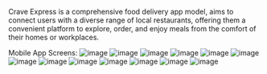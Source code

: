 Crave Express is a comprehensive food delivery app model, aims to connect users with a diverse range of local restaurants, offering them a convenient platform to explore, order, and enjoy meals from the comfort of their homes or workplaces.


Mobile App Screens:
![image](https://github.com/user-attachments/assets/d897b227-69af-4f9c-9dfa-94458dd6e63b)
![image](https://github.com/user-attachments/assets/fe7c984a-cabd-4504-a340-c1edf9d567bd)
![image](https://github.com/user-attachments/assets/e89edcca-8d91-4fd4-b5fd-8f08d801fb06)
![image](https://github.com/user-attachments/assets/f48631ce-2bd6-448a-8dbf-88fbd4b41284)
![image](https://github.com/user-attachments/assets/320dc0d8-5575-4484-8ef9-e7aba19a1fc5)
![image](https://github.com/user-attachments/assets/dcb0b561-b845-4e63-9d7d-8ee92b7d73d4)
![image](https://github.com/user-attachments/assets/59dcdaac-6138-4c58-96ba-321b894c2a26)
![image](https://github.com/user-attachments/assets/643f3310-58b3-483d-9290-c2e892e52903)
![image](https://github.com/user-attachments/assets/957e1134-883f-46bf-a7d8-02b8d97f7999)
![image](https://github.com/user-attachments/assets/2df503e0-3feb-413e-acc7-9dd91f35b110)
![image](https://github.com/user-attachments/assets/d13f9bca-a237-4c01-b7cf-8b9cb10e233c)
![image](https://github.com/user-attachments/assets/c1478902-a1dd-4237-b55b-7b6e35bbeacb)
![image](https://github.com/user-attachments/assets/613a5955-d190-4149-9b2f-4195d69cdc61)
